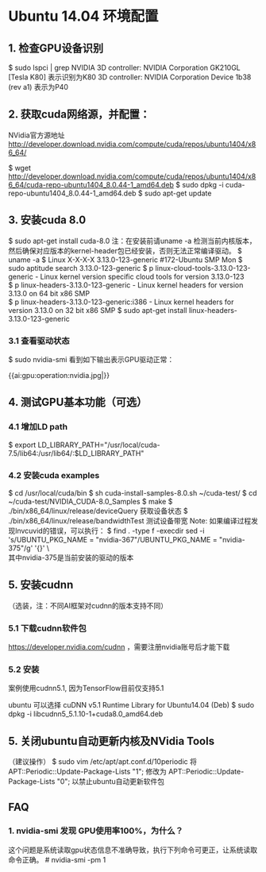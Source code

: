 

# Ubuntu 14.04 环境配置

## 1. 检查GPU设备识别

  $ sudo lspci | grep NVIDIA
  3D controller: NVIDIA Corporation GK210GL [Tesla K80] 表示识别为K80
  3D controller: NVIDIA Corporation Device 1b38 (rev a1) 表示为P40

## 2. 获取cuda网络源，并配置：

NVidia官方源地址 http://developer.download.nvidia.com/compute/cuda/repos/ubuntu1404/x86_64/

  $ wget http://developer.download.nvidia.com/compute/cuda/repos/ubuntu1404/x86_64/cuda-repo-ubuntu1404_8.0.44-1_amd64.deb
  $ sudo dpkg -i cuda-repo-ubuntu1404_8.0.44-1_amd64.deb
  $ sudo apt-get update

## 3. 安装cuda 8.0
  $ sudo apt-get install cuda-8.0
  注：在安装前请uname -a  检测当前内核版本，然后确保对应版本的kernel-header包已经安装，否则无法正常编译驱动。
  $ uname -a
  $ Linux X-X-X-X 3.13.0-123-generic #172-Ubuntu SMP Mon
  $ sudo aptitude search 3.13.0-123-generic
  $ p   linux-cloud-tools-3.13.0-123-generic   - Linux kernel version specific cloud tools for version 3.13.0-123                      
  $ p   linux-headers-3.13.0-123-generic      - Linux kernel headers for version 3.13.0 on 64 bit x86 SMP                             
  $ p   linux-headers-3.13.0-123-generic:i386   - Linux kernel headers for version 3.13.0 on 32 bit x86 SMP
  $ sudo apt-get install  linux-headers-3.13.0-123-generic 
### 3.1 查看驱动状态
  $ sudo nvidia-smi
看到如下输出表示GPU驱动正常：

{{ai:gpu:operation:nvidia.jpg|}}

## 4. 测试GPU基本功能（可选）

### 4.1 增加LD path
  $ export LD_LIBRARY_PATH="/usr/local/cuda-7.5/lib64:/usr/lib64/:$LD_LIBRARY_PATH"
### 4.2 安装cuda examples
  $ cd /usr/local/cuda/bin
  $ sh cuda-install-samples-8.0.sh ~/cuda-test/
  $ cd ~/cuda-test/NVIDIA_CUDA-8.0_Samples
  $ make
  $ ./bin/x86_64/linux/release/deviceQuery 获取设备状态
  $ ./bin/x86_64/linux/release/bandwidthTest 测试设备带宽
  Note: 如果编译过程发现lnvcuvid的错误，可以执行：
  $ find . -type f -execdir sed -i 's/UBUNTU_PKG_NAME = "nvidia-367"/UBUNTU_PKG_NAME = "nvidia-375"/g' '{}' \    
  其中nvidia-375是当前安装的驱动的版本

## 5. 安装cudnn

（选装，注：不同AI框架对cudnn的版本支持不同）

### 5.1 下载cudnn软件包
https://developer.nvidia.com/cudnn ，需要注册nvidia账号后才能下载

### 5.2 安装
案例使用cudnn5.1, 因为TensorFlow目前仅支持5.1

ubuntu 可以选择 cuDNN v5.1 Runtime Library for Ubuntu14.04 (Deb)
  $ sudo dpkg -i libcudnn5_5.1.10-1+cuda8.0_amd64.deb

## 5. 关闭ubuntu自动更新内核及NVidia Tools

（建议操作）
    $ sudo vim /etc/apt/apt.conf.d/10periodic
将 APT::Periodic::Update-Package-Lists "1"; 修改为 APT::Periodic::Update-Package-Lists "0";
以禁止ubuntu自动更新软件包

## FAQ

### 1. nvidia-smi 发现 GPU使用率100%，为什么？

这个问题是系统读取gpu状态信息不准确导致，执行下列命令可更正，让系统读取命令正确。
    # nvidia-smi -pm 1

